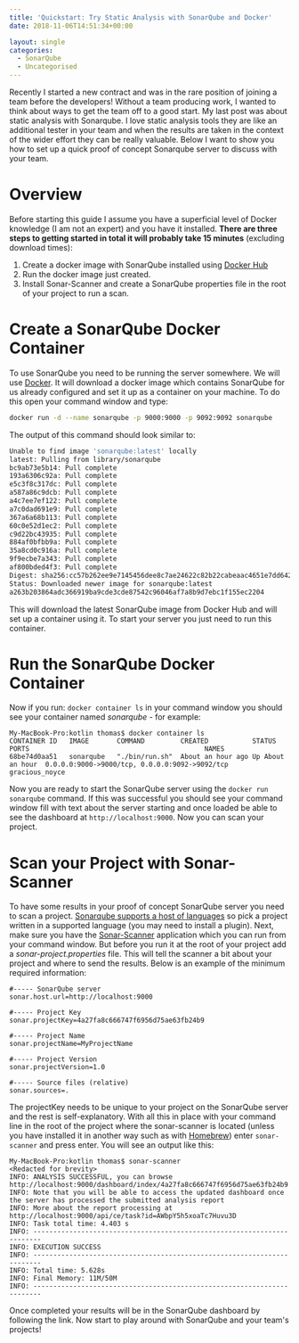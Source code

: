 ```yaml
---
title: 'Quickstart: Try Static Analysis with SonarQube and Docker'
date: 2018-11-06T14:51:34+00:00

layout: single
categories:
  - SonarQube
  - Uncategorised
---
```

Recently I started a new contract and was in the rare position of joining a team before the developers! Without a team producing work, I wanted to think about ways to get the team off to a good start. My last post was about static analysis with Sonarqube. I love static analysis tools they are like an additional tester in your team and when the results are taken in the context of the wider effort they can be really valuable. Below I want to show you how to set up a quick proof of concept Sonarqube server to discuss with your team.

# Overview

Before starting this guide I assume you have a superficial level of Docker knowledge (I am not an expert) and you have it installed. **There are three steps to getting started in total it will probably take 15 minutes** (excluding download times):

  1. Create a docker image with SonarQube installed using [Docker Hub](https://hub.docker.com/_/sonarqube/)
  2. Run the docker image just created.
  3. Install Sonar-Scanner and create a SonarQube properties file in the root of your project to run a scan.

# Create a SonarQube Docker Container

To use SonarQube you need to be running the server somewhere. We will use [Docker](https://www.docker.com/). It will download a docker image which contains SonarQube for us already configured and set it up as a container on your machine. To do this open your command window and type:

```bash
docker run -d --name sonarqube -p 9000:9000 -p 9092:9092 sonarqube
```

The output of this command should look similar to:

```bash
Unable to find image 'sonarqube:latest' locally
latest: Pulling from library/sonarqube
bc9ab73e5b14: Pull complete 
193a6306c92a: Pull complete 
e5c3f8c317dc: Pull complete 
a587a86c9dcb: Pull complete 
a4c7ee7ef122: Pull complete 
a7c0dad691e9: Pull complete 
367a6a68b113: Pull complete 
60c0e52d1ec2: Pull complete 
c9d22bc43935: Pull complete 
884af0bfbb9a: Pull complete 
35a8cd0c916a: Pull complete 
9f9ecbe7a343: Pull complete 
af800bded4f3: Pull complete 
Digest: sha256:cc57b262ee9e7145456dee8c7ae24622c82b22cabeaac4651e7dd642da806f2e
Status: Downloaded newer image for sonarqube:latest
a263b203864adc366919ba9cde3cde87542c96046af7a8b9d7ebc1f155ec2204
```

This will download the latest SonarQube image from Docker Hub and will set up a container using it. To start your server you just need to run this container.

# Run the SonarQube Docker Container

Now if you run: `docker container ls` in your command window you should see your container named _sonarqube -_ for example:

```
My-MacBook-Pro:kotlin thomas$ docker container ls
CONTAINER ID   IMAGE       COMMAND         CREATED           STATUS            PORTS                                            NAMES
68be74d0aa51   sonarqube   "./bin/run.sh"  About an hour ago Up About an hour  0.0.0.0:9000->9000/tcp, 0.0.0.0:9092->9092/tcp   gracious_noyce
```

Now you are ready to start the SonarQube server using the `docker run sonarqube` command. If this was successful you should see your command window fill with text about the server starting and once loaded be able to see the dashboard at `http://localhost:9000`. Now you can scan your project.

# Scan your Project with Sonar-Scanner

To have some results in your proof of concept SonarQube server you need to scan a project. [Sonarqube supports a host of languages](https://www.sonarqube.org/features/multi-languages/) so pick a project written in a supported language (you may need to install a plugin). Next, make sure you have the [Sonar-Scanner](https://docs.sonarqube.org/display/SCAN/Analyzing+with+SonarQube+Scanner) application which you can run from your command window. But before you run it at the root of your project add a _sonar-project.properties_ file. This will tell the scanner a bit about your project and where to send the results. Below is an example of the minimum required information:

```
#----- SonarQube server
sonar.host.url=http://localhost:9000

#----- Project Key
sonar.projectKey=4a27fa8c666747f6956d75ae63fb24b9

#----- Project Name
sonar.projectName=MyProjectName

#----- Project Version
sonar.projectVersion=1.0

#----- Source files (relative)
sonar.sources=.
```

The projectKey needs to be unique to your project on the SonarQube server and the rest is self-explanatory. With all this in place with your command line in the root of the project where the sonar-scanner is located (unless you have installed it in another way such as with [Homebrew](https://brew.sh/)) enter `sonar-scanner` and press enter. You will see an output like this:

```
My-MacBook-Pro:kotlin thomas$ sonar-scanner
<Redacted for brevity>
INFO: ANALYSIS SUCCESSFUL, you can browse http://localhost:9000/dashboard/index/4a27fa8c666747f6956d75ae63fb24b9
INFO: Note that you will be able to access the updated dashboard once the server has processed the submitted analysis report
INFO: More about the report processing at http://localhost:9000/api/ce/task?id=AWbpY5h5xoaTc7Huvu3D
INFO: Task total time: 4.403 s
INFO: ------------------------------------------------------------------------
INFO: EXECUTION SUCCESS
INFO: ------------------------------------------------------------------------
INFO: Total time: 5.628s
INFO: Final Memory: 11M/50M
INFO: ------------------------------------------------------------------------
```

Once completed your results will be in the SonarQube dashboard by following the link. Now start to play around with SonarQube and your team's projects!

